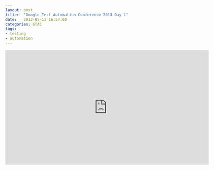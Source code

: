 ```yaml
---
layout: post
title:  "Google Test Automation Conference 2013 Day 1"
date:   2013-05-13 16:57:00
categories: GTAC
tags:
- testing
- automation
---
```


<iframe width="640" height="360" src="http://www.youtube.com/embed/yx6ErjPYDeY" frameborder="0"></iframe>